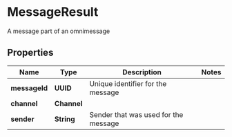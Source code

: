 

# MessageResult

A message part of an omnimessage
## Properties

Name | Type | Description | Notes
------------ | ------------- | ------------- | -------------
**messageId** | **UUID** | Unique identifier for the message | 
**channel** | **Channel** |  | 
**sender** | **String** | Sender that was used for the message | 



